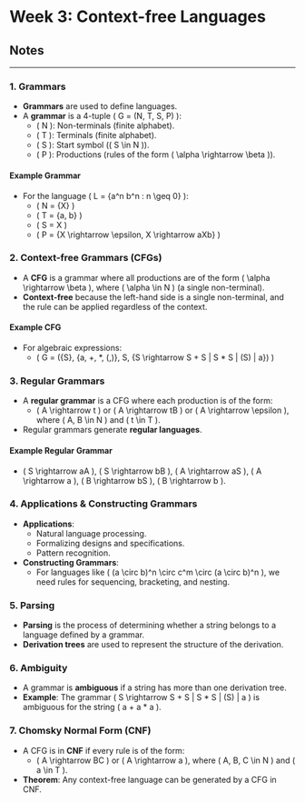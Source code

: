 # Week 3: Context-free Languages
## Notes
---

### 1. Grammars
- **Grammars** are used to define languages.
- A **grammar** is a 4-tuple \( G = (N, T, S, P) \):
  - \( N \): Non-terminals (finite alphabet).
  - \( T \): Terminals (finite alphabet).
  - \( S \): Start symbol (\( S \in N \)).
  - \( P \): Productions (rules of the form \( \alpha \rightarrow \beta \)).

#### Example Grammar
- For the language \( L = \{a^n b^n : n \geq 0\} \):
  - \( N = \{X\} \)
  - \( T = \{a, b\} \)
  - \( S = X \)
  - \( P = \{X \rightarrow \epsilon, X \rightarrow aXb\} \)

### 2. Context-free Grammars (CFGs)
- A **CFG** is a grammar where all productions are of the form \( \alpha \rightarrow \beta \), where \( \alpha \in N \) (a single non-terminal).
- **Context-free** because the left-hand side is a single non-terminal, and the rule can be applied regardless of the context.

#### Example CFG
- For algebraic expressions:
  - \( G = (\{S\}, \{a, +, *, (,)\}, S, \{S \rightarrow S + S | S * S | (S) | a\}) \)

### 3. Regular Grammars
- A **regular grammar** is a CFG where each production is of the form:
  - \( A \rightarrow t \) or \( A \rightarrow tB \) or \( A \rightarrow \epsilon \), where \( A, B \in N \) and \( t \in T \).
- Regular grammars generate **regular languages**.

#### Example Regular Grammar
- \( S \rightarrow aA \), \( S \rightarrow bB \), \( A \rightarrow aS \), \( A \rightarrow a \), \( B \rightarrow bS \), \( B \rightarrow b \).

### 4. Applications & Constructing Grammars
- **Applications**:
  - Natural language processing.
  - Formalizing designs and specifications.
  - Pattern recognition.
- **Constructing Grammars**:
  - For languages like \( (a \circ b)^n \circ c^m \circ (a \circ b)^n \), we need rules for sequencing, bracketing, and nesting.

### 5. Parsing
- **Parsing** is the process of determining whether a string belongs to a language defined by a grammar.
- **Derivation trees** are used to represent the structure of the derivation.

### 6. Ambiguity
- A grammar is **ambiguous** if a string has more than one derivation tree.
- **Example**: The grammar \( S \rightarrow S + S | S * S | (S) | a \) is ambiguous for the string \( a + a * a \).

### 7. Chomsky Normal Form (CNF)
- A CFG is in **CNF** if every rule is of the form:
  - \( A \rightarrow BC \) or \( A \rightarrow a \), where \( A, B, C \in N \) and \( a \in T \).
- **Theorem**: Any context-free language can be generated by a CFG in CNF.
